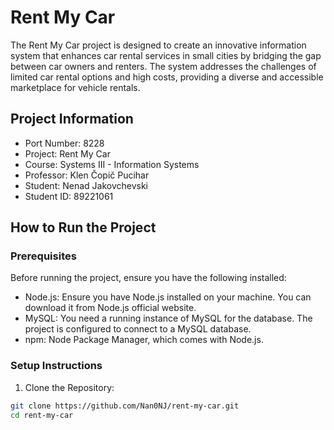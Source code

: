 # Rent My Car
The Rent My Car project is designed to create an innovative information system that enhances car rental services in small cities by bridging the gap between car owners and renters. The system addresses the challenges of limited car rental options and high costs, providing a diverse and accessible marketplace for vehicle rentals.

## Project Information
- Port Number: 8228
- Project: Rent My Car
- Course: Systems III - Information Systems
- Professor: Klen Čopič Pucihar
- Student: Nenad Jakovchevski
- Student ID: 89221061

## How to Run the Project

### Prerequisites
Before running the project, ensure you have the following installed:

- Node.js: Ensure you have Node.js installed on your machine. You can download it from Node.js official website.
- MySQL: You need a running instance of MySQL for the database. The project is configured to connect to a MySQL database.
- npm: Node Package Manager, which comes with Node.js.

### Setup Instructions

1. Clone the Repository:
```bash
git clone https://github.com/Nan0NJ/rent-my-car.git
cd rent-my-car
